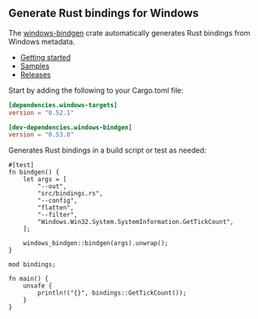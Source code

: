 ## Generate Rust bindings for Windows

The [windows-bindgen](https://crates.io/crates/windows-bindgen) crate automatically generates Rust bindings from Windows metadata.

* [Getting started](https://kennykerr.ca/rust-getting-started/)
* [Samples](https://github.com/microsoft/windows-rs/tree/0.53.0/crates/samples) <!-- link to samples for upcoming release -->
* [Releases](https://github.com/microsoft/windows-rs/releases)

Start by adding the following to your Cargo.toml file:

```toml
[dependencies.windows-targets]
version = "0.52.1"

[dev-dependencies.windows-bindgen]
version = "0.53.0"
```

Generates Rust bindings in a build script or test as needed:

```rust,no_run
#[test]
fn bindgen() {
    let args = [
        "--out",
        "src/bindings.rs",
        "--config",
        "flatten",
        "--filter",
        "Windows.Win32.System.SystemInformation.GetTickCount",
    ];

    windows_bindgen::bindgen(args).unwrap();
}

mod bindings;

fn main() {
    unsafe {
        println!("{}", bindings::GetTickCount());
    }
}
```
